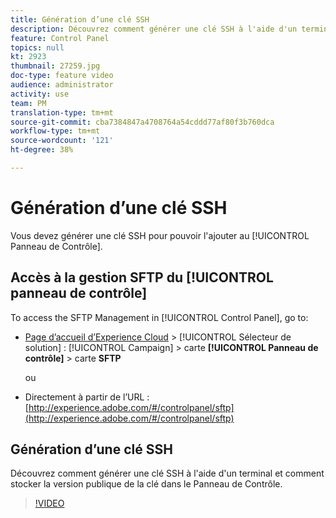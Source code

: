 ```yaml
---
title: Génération d’une clé SSH
description: Découvrez comment générer une clé SSH à l'aide d'un terminal et comment stocker la version publique de la clé dans le Panneau de Contrôle.
feature: Control Panel
topics: null
kt: 2923
thumbnail: 27259.jpg
doc-type: feature video
audience: administrator
activity: use
team: PM
translation-type: tm+mt
source-git-commit: cba7384847a4708764a54cddd77af80f3b760dca
workflow-type: tm+mt
source-wordcount: '121'
ht-degree: 38%

---
```



# Génération d’une clé SSH

Vous devez générer une clé SSH pour pouvoir l&#39;ajouter au [!UICONTROL Panneau de Contrôle].

## Accès à la gestion SFTP du [!UICONTROL panneau de contrôle]

To access the SFTP Management in [!UICONTROL Control Panel], go to:

* [Page d’accueil d’Experience Cloud](https://experience.adobe.com/#/home) > [!UICONTROL Sélecteur de solution] : [!UICONTROL Campaign] > carte **[!UICONTROL Panneau de contrôle]** > carte **SFTP**

   ou
* Directement à partir de l’URL : [http://experience.adobe.com/#/controlpanel/sftp](http://experience.adobe.com/#/controlpanel/sftp)

## Génération d’une clé SSH

Découvrez comment générer une clé SSH à l&#39;aide d&#39;un terminal et comment stocker la version publique de la clé dans le Panneau de Contrôle.

>[!VIDEO](https://video.tv.adobe.com/v/27259?quality=12)
